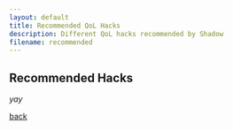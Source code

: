 ```yaml
---
layout: default
title: Recommended QoL Hacks
description: Different QoL hacks recommended by Shadow
filename: recommended
---
```


## Recommended Hacks

_yay_

[back](./)
